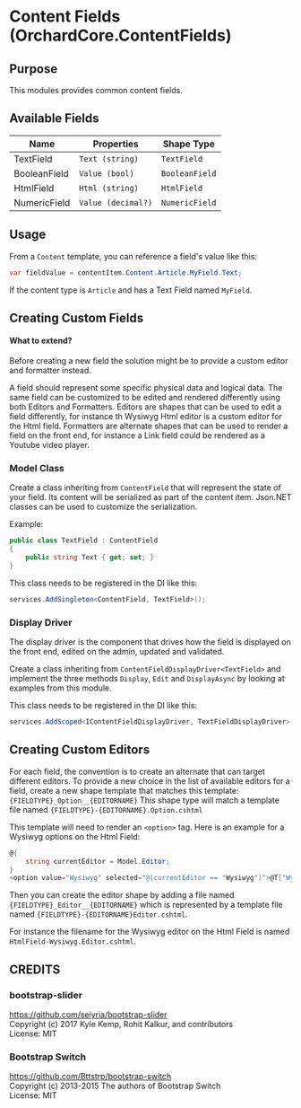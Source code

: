# Content Fields (OrchardCore.ContentFields)

## Purpose

This modules provides common content fields.

## Available Fields

| Name | Properties | Shape Type |
| --- | --- | --- |
| TextField | `Text (string)` | `TextField` |
| BooleanField | `Value (bool)` | `BooleanField` |
| HtmlField | `Html (string)` | `HtmlField` |
| NumericField | `Value (decimal?)` | `NumericField` |

## Usage

From a `Content` template, you can reference a field's value like this:

```csharp
var fieldValue = contentItem.Content.Article.MyField.Text;
```

If the content type is `Article` and has a Text Field named `MyField`.

## Creating Custom Fields

#### What to extend?
Before creating a new field the solution might be to provide a custom editor and formatter 
instead.

A field should represent some specific physical data and logical data. The same field can be customized
to be edited and rendered differently using both Editors and Formatters. Editors are shapes that can
be used to edit a field differently, for instance th Wysiwyg Html editor is a custom editor for the Html
field. Formatters are alternate shapes that can be used to render a field on the front end, for instance
a Link field could be rendered as a Youtube video player. 

### Model Class

Create a class inheriting from `ContentField` that will represent the state of your field. Its content will be serialized as part of
the content item. Json.NET classes can be used to customize the serialization.

Example:
```csharp
public class TextField : ContentField
{
    public string Text { get; set; }
}

```

This class needs to be registered in the DI like this:
```csharp
services.AddSingleton<ContentField, TextField>();
```

### Display Driver

The display driver is the component that drives how the field is displayed on the front end, edited on
the admin, updated and validated.

Create a class inheriting from `ContentFieldDisplayDriver<TextField>` and implement the three methods 
`Display`, `Edit` and `DisplayAsync` by looking at examples from this module.

This class needs to be registered in the DI like this:
```csharp
services.AddScoped<IContentFieldDisplayDriver, TextFieldDisplayDriver>();
```

## Creating Custom Editors

For each field, the convention is to create an alternate that can target different editors. To provide
a new choice in the list of available editors for a field, create a new shape template that matches this
template: `{FIELDTYPE}_Option__{EDITORNAME}`
This shape type will match a template file named `{FIELDTYPE}-{EDITORNAME}.Option.cshtml`

This template will need to render an `<option>` tag. Here is an example for a Wysiwyg options on the 
Html Field:
```csharp
@{
    string currentEditor = Model.Editor;
}
<option value="Wysiwyg" selected="@(currentEditor == "Wysiwyg")">@T["Wysiwyg editor"]</option>
```

Then you can create the editor shape by adding a file named `{FIELDTYPE}_Editor__{EDITORNAME}` which is
represented by a template file named `{FIELDTYPE}-{EDITORNAME}Editor.cshtml`. 

For instance the filename for the Wysiwyg editor on the Html Field is named `HtmlField-Wysiwyg.Editor.cshtml`.

## CREDITS

### bootstrap-slider
<https://github.com/seiyria/bootstrap-slider>  
Copyright (c) 2017 Kyle Kemp, Rohit Kalkur, and contributors  
License: MIT

### Bootstrap Switch
<https://github.com/Bttstrp/bootstrap-switch>  
Copyright (c) 2013-2015 The authors of Bootstrap Switch  
License: MIT